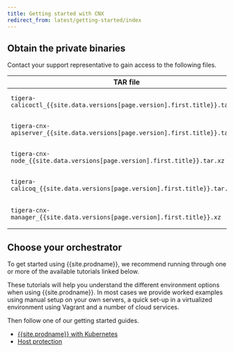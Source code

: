 ```yaml
---
title: Getting started with CNX
redirect_from: latest/getting-started/index
---
```


## Obtain the private binaries

Contact your support representative to gain access to the following files.

   | TAR file                                                                       | Description                                |
   | ------------------------------------------------------------------------------ | ------------------------------------------ |
   | `tigera-calicoctl_{{site.data.versions[page.version].first.title}}.tar.xz`     | {{site.prodname}}-enhanced `calicoctl`     |
   | `tigera-cnx-apiserver_{{site.data.versions[page.version].first.title}}.tar.xz` | Kubernetes extension API server component  |
   | `tigera-cnx-node_{{site.data.versions[page.version].first.title}}.tar.xz`      | {{site.prodname}}-enhanced `calico/node`   |
   | `tigera-calicoq_{{site.data.versions[page.version].first.title}}.tar.xz`       | Policy query command-line tool             |
   | `tigera-cnx-manager_{{site.data.versions[page.version].first.title}}.xz`       | {{site.prodname}} Manager component        |

## Choose your orchestrator

To get started using {{site.prodname}}, we recommend running
through one or more of the available tutorials linked below.

These tutorials will help you understand the different environment options when
using {{site.prodname}}.  In most cases we provide worked examples using manual setup on
your own servers, a quick set-up in a virtualized environment using Vagrant and
a number of cloud services.

Then follow one of our getting started guides.
- [{{site.prodname}} with Kubernetes](kubernetes)
- [Host protection](bare-metal/bare-metal)

